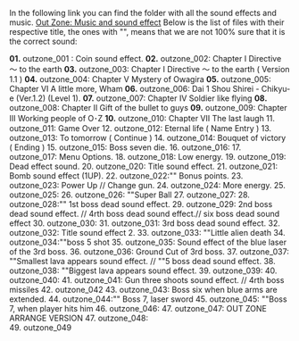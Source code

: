 In the following link you can find the folder with all the sound effects and music.
[Out Zone: Music and sound effect](https://github.com/nicobabot/OutZone_AlchemistStudio/tree/master/OutZone_Music)
Below is the list of files with their respective title, the ones with "", means that we are not 100% sure that it is the correct sound:

**01.** outzone_001 : Coin sound effect.
**02.** outzone_002: Chapter Ⅰ Directive ～ to the earth
**03.** outzone_003: Chapter Ⅰ Directive ～ to the earth ( Version 1.1 )
**04.** outzone_004: Chapter Ⅴ Mystery of Owagira
**05.** outzone_005: Chapter Ⅵ A little more, Wham
**06.** outzone_006: Dai 1 Shou Shirei - Chikyu-e (Ver.1.2) (Level 1).
**07.** outzone_007: Chapter Ⅳ Soldier like flying
**08.** outzone_008: Chapter Ⅱ Gift of the bullet to guys
**09.** outzone_009: Chapter Ⅲ Working people of O･Z
**10.** outzone_010: Chapter Ⅶ The last laugh
11. outzone_011: Game Over
12. outzone_012: Eternal life ( Name Entry )
13. outzone_013: To tomorrow ( Continue )
14. outzone_014: Bouquet of victory ( Ending )
15. outzone_015: Boss seven die.
16. outzone_016:
17. outzone_017: Menu Options.
18. outzone_018: Low energy.
19. outzone_019: Dead effect sound.
20. outzone_020: Title sound effect.
21. outzone_021: Bomb sound effect (1UP).
22. outzone_022:"" Bonus points.
23. outzone_023: Power Up // Change gun.
24. outzone_024: More energy.
25. outzone_025:
26. outzone_026: ""Super Ball 
27. outzone_027:
28. outzone_028:"" 1st boss dead sound effect.
29. outzone_029: 2nd boss dead sound effect. // 4rth boss dead sound effect.// six boss dead sound effect
30. outzone_030:
31. outzone_031: 3rd boss dead sound effect.
32. outzone_032: Title sound effect 2.
33. outzone_033: ""Little alien death
34. outzone_034:""boss 5 shot
35. outzone_035: Sound effect of the blue laser of the 3rd boss.
36. outzone_036: Ground Cut of 3rd boss.
37. outzone_037: ""Smallest lava appears sound effect. // ""5 boss dead sound effect.
38. outzone_038: ""Biggest lava appears sound effect.
39. outzone_039:
40. outzone_040:
41. outzone_041: Gun three shoots sound effect. // 4rth boss missiles
42. outzone_042
43. outzone_043: Boss six when blue arms are extended.
44. outzone_044:"" Boss 7,  laser sword
45. outzone_045: ""Boss 7, when player hits him
46. outzone_046:
47. outzone_047: OUT ZONE ARRANGE VERSION
47. outzone_048:                         
49. outzone_049